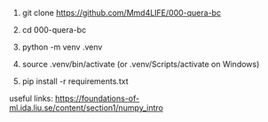 

1. git clone https://github.com/Mmd4LIFE/000-quera-bc
2. cd 000-quera-bc

3. python -m venv .venv
4. source .venv/bin/activate (or .venv/Scripts/activate on Windows)
5. pip install -r requirements.txt


useful links:
https://foundations-of-ml.ida.liu.se/content/section1/numpy_intro